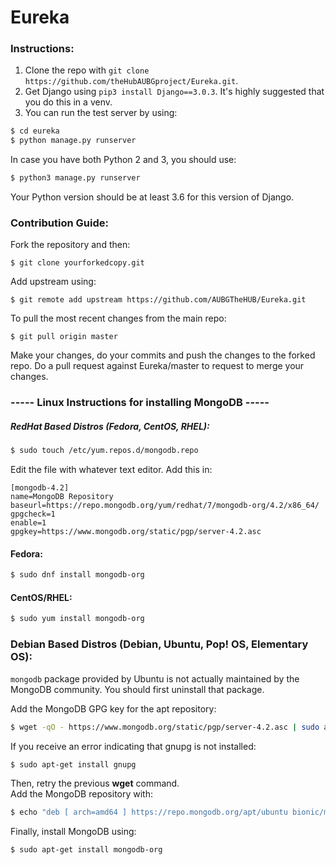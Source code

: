 # Eureka

 ### Instructions:  
 
 
 1. Clone the repo with ```git clone https://github.com/theHubAUBGproject/Eureka.git```.  
 2. Get Django using ```pip3 install Django==3.0.3```. It's highly suggested that you do this in a venv.  
 3. You can run the test server by using:
 ```bash
 $ cd eureka
 $ python manage.py runserver
 ```
 In case you have both Python 2 and 3, you should use:  
```bash
$ python3 manage.py runserver
```

Your Python version should be at least 3.6 for this version of Django.

### Contribution Guide:

 Fork the repository and then:  
 ```
 $ git clone yourforkedcopy.git
 ```   
 Add upstream using: 
 ```
 $ git remote add upstream https://github.com/AUBGTheHUB/Eureka.git
 ```    
 To pull the most recent changes from the main repo:  
  ```
  $ git pull origin master
  ``` 
 Make your changes, do your commits and push the changes to the forked repo.
 Do a pull request against Eureka/master to request to merge your changes.


### ----- Linux Instructions for installing MongoDB -----

#####   RedHat Based Distros (Fedora, CentOS, RHEL):
```bash
$ sudo touch /etc/yum.repos.d/mongodb.repo
```
Edit the file with whatever text editor. Add this in:  
```
[mongodb-4.2]
name=MongoDB Repository
baseurl=https://repo.mongodb.org/yum/redhat/7/mongodb-org/4.2/x86_64/
gpgcheck=1
enable=1
gpgkey=https://www.mongodb.org/static/pgp/server-4.2.asc

```

#### Fedora:
```bash
$ sudo dnf install mongodb-org
```  
#### CentOS/RHEL:  
```bash
$ sudo yum install mongodb-org
```  
  
  
###   Debian Based Distros (Debian, Ubuntu, Pop! OS, Elementary OS):
```mongodb``` package provided by Ubuntu is not actually maintained by the MongoDB community. You should first uninstall that package.  

Add the MongoDB GPG key for the apt repository:  
```bash
$ wget -qO - https://www.mongodb.org/static/pgp/server-4.2.asc | sudo apt-key add -
```

If you receive an error indicating that gnupg is not installed:
```bash
$ sudo apt-get install gnupg
```
Then, retry the previous **wget** command.  
Add the MongoDB repository with:
```bash
$ echo "deb [ arch=amd64 ] https://repo.mongodb.org/apt/ubuntu bionic/mongodb-org/4.2 multiverse" | sudo tee /etc/apt/sources.list.d/mongodb.list
```  

Finally, install MongoDB using:
```bash
$ sudo apt-get install mongodb-org
```
